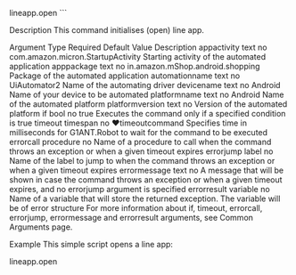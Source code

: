 lineapp.open ```

Description
This command initialises (open) line app.

Argument	Type	Required	Default Value	Description
appactivity	text	no	com.amazon.micron.StartupActivity	Starting activity of the automated application
apppackage	text	no	in.amazon.mShop.android.shopping	Package of the automated application
automationname	text	no	UiAutomator2	Name of the automating driver
devicename	text	no	Android	Name of your device to be automated
platformname	text	no	Android	Name of the automated platform
platformversion	text	no		Version of the automated platform
if	bool	no	true	Executes the command only if a specified condition is true
timeout	timespan	no	♥timeoutcommand	Specifies time in milliseconds for G1ANT.Robot to wait for the command to be executed
errorcall	procedure	no		Name of a procedure to call when the command throws an exception or when a given timeout expires
errorjump	label	no		Name of the label to jump to when the command throws an exception or when a given timeout expires
errormessage	text	no		A message that will be shown in case the command throws an exception or when a given timeout expires, and no errorjump argument is specified
errorresult	variable	no		Name of a variable that will store the returned exception. The variable will be of error structure
For more information about if, timeout, errorcall, errorjump, errormessage and errorresult arguments, see Common Arguments page.

Example
This simple script opens a line app:

lineapp.open
